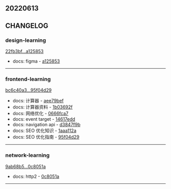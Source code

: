 ## 20220613

## CHANGELOG

### design-learning

[22fb3bf...a125853](https://github.com/zhbhun/design-learning/compare/22fb3bf...a125853)

* docs: figma - [a125853](https://github.com/zhbhun/design-learning/commit/a125853327387f8cbba258a4d16a1c1f94e830f1)

---

### frontend-learning

[bc6c40a3...95f04d29](https://github.com/zhbhun/frontend-learning/compare/bc6c40a3...95f04d29)

* docs: 计算器 - [aee79bef](https://github.com/zhbhun/frontend-learning/commit/aee79bef2dfa8218d369c7ea99f303747c6754bb)
* docs: 计算器资料 - [1b03692f](https://github.com/zhbhun/frontend-learning/commit/1b03692f77861ea375884c9cfae10855aad71c21)
* docs: 网络优化 - [0666fca7](https://github.com/zhbhun/frontend-learning/commit/0666fca792b73ad19773e26da13b8ab6e32b2c97)
* docs: event target - [14617edd](https://github.com/zhbhun/frontend-learning/commit/14617eddb6bde3dc8a16b25cfee7c70a236b0128)
* docs: navigation api - [d3847f9b](https://github.com/zhbhun/frontend-learning/commit/d3847f9b73740df7f69f982201e0559ac3e641b6)
* docs: SEO 优化知识 - [1aaa112a](https://github.com/zhbhun/frontend-learning/commit/1aaa112acbc078c30a19cd193205544242fe918d)
* docs: SEO 优化指南 - [95f04d29](https://github.com/zhbhun/frontend-learning/commit/95f04d295ff206ea92c86b48695d092f5024dce0)

---

### network-learning

[9ab68b5...0c8051a](https://github.com/zhbhun/network-learning/compare/9ab68b5...0c8051a)

* docs: http2 - [0c8051a](https://github.com/zhbhun/network-learning/commit/0c8051a359c04415e0536e64e6be94a533d51856)

---

